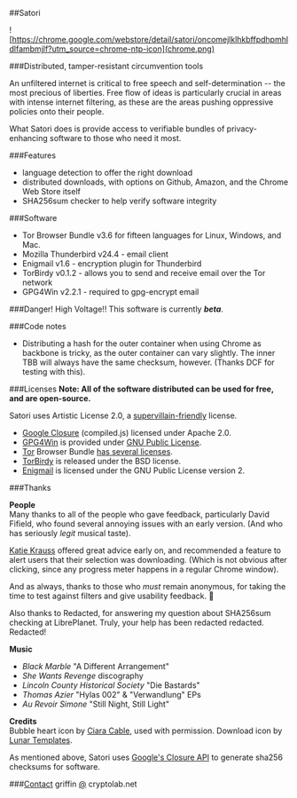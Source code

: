##Satori

![https://chrome.google.com/webstore/detail/satori/oncomejlklhkbffpdhpmhldlfambmjlf?utm_source=chrome-ntp-icon](chrome.png) 

###Distributed, tamper-resistant circumvention tools

An unfiltered internet is critical to free speech and self-determination -- the most precious of liberties. Free flow of ideas is particularly crucial in areas with intense internet filtering, as these are the areas pushing oppressive policies onto their people.

What Satori does is provide access to verifiable bundles of privacy-enhancing software to those who need it most.

###Features
* language detection to offer the right download
* distributed downloads, with options on Github, Amazon, and the Chrome Web Store itself
* SHA256sum checker to help verify software integrity

###Software
* Tor Browser Bundle v3.6 for fifteen languages for Linux, Windows, and Mac.
* Mozilla Thunderbird v24.4 - email client
* Enigmail v1.6 - encryption plugin for Thunderbird
* TorBirdy v0.1.2 - allows you to send and receive email over the Tor network
* GPG4Win v2.2.1 - required to gpg-encrypt email

###Danger! High Voltage!!
This software is currently ***beta***.

###Code notes
* Distributing a hash for the outer container when using Chrome as backbone is tricky, as the outer container can vary slightly. The inner TBB will always have the same checksum, however. (Thanks DCF for testing with this).

###Licenses
**Note: All of the software distributed can be used for free, and are open-source.**

Satori uses Artistic License 2.0, a [supervillain-friendly](http://i.imgur.com/1xV099o.jpg) license.

* [Google Closure](https://code.google.com/p/closure-library/) (compiled.js) licensed under Apache 2.0.
* [GPG4Win](https://gpg4win.org) is provided under [GNU Public License](http://gpg4win.org/license.html). 
* [Tor](https://torproject.org) Browser Bundle [has several licenses](https://gitweb.torproject.org/builders/tor-browser-bundle.git/tree/HEAD:/Bundle-Data/Docs/Licenses). 
* [TorBirdy](https://addons.mozilla.org/en-us/thunderbird/addon/torbirdy/) is released under the BSD license.
* [Enigmail](https://www.enigmail.net/home/index.php) is licensed under the GNU Public License version 2.


###Thanks

**People**<br>
Many thanks to all of the people who gave feedback, particularly David Fifield, who found several annoying issues with an early version. (And who has seriously *legit* musical taste).

[Katie Krauss](https://twitter.com/aidspol) offered great advice early on, and recommended a feature to alert users that their selection was downloading. (Which is not obvious after clicking, since any progress meter happens in a regular Chrome window).

And as always, thanks to those who *must* remain anonymous, for taking the time to test against filters and give usability feedback. :love_letter:

Also thanks to Redacted, for answering my question about SHA256sum checking at LibrePlanet. Truly, your help has been redacted redacted.  Redacted!

**Music**
* *Black Marble* "A Different Arrangement"
* *She Wants Revenge* discography
* *Lincoln County Historical Society* "Die Bastards"
* *Thomas Azier* "Hylas 002" & "Verwandlung" EPs
* *Au Revoir Simone* "Still Night, Still Light"

**Credits**<br>
Bubble heart icon by <a href="http://ciaracable.com">Ciara Cable</a>, used with permission. Download icon by  <a href="http://lunartemplates.com" target="_blank">Lunar Templates</a>. 

As mentioned above, Satori uses [Google's Closure API](http://docs.closure-library.googlecode.com/git/namespace_goog_crypt.html) to generate sha256 checksums for software.

###[Contact](https://github.com/glamrock/contact)
griffin [@](at) cryptolab.net
